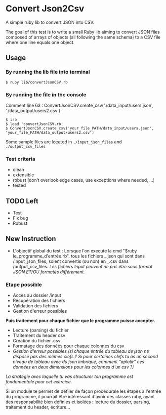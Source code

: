 # Convert Json2Csv

A simple ruby lib to convert JSON into CSV.

The goal of this test is to write a small Ruby lib aiming to convert JSON files composed of arrays of objects (all following the same schema) to a CSV file where one line equals one object.

## Usage

### By running the lib file into terminal

```shell
$ ruby lib/convertJsonCSV.rb
```

### By running the file in the console

Comment line 63 : ConvertJsonCSV.create_csv('./data_input/users.json', './data_output/users2.csv')

```shell
$ irb
$ load 'convertJsonCSV.rb'
$ ConvertJsonCSV.create_csv('your_file_PATH/data_input/users.json', 'your_file_PATH/data_output/users2.csv')
```

Some sample files are located in `./input_json_files` and `./output_csv_files`

### Test criteria

- clean
- extensible
- robust (don't overlook edge cases, use exceptions where needed, ...)
- tested

## TODO Left

- Test
- Fix bug
- Robust

## New Instruction

- L'objectif global du test : Lorsque l'on execute la cmd "\$ruby le_programme_d'entrée.rb", tous les fichiers _.json qui sont dans /input_json_files, soient convertis (ou non) en _.csv dans /output_csv_files.
  _Les fichiers Input peuvent ne pas être sous format JSON ET/OU formatés différement._

### Etape possible

- Accès au dossier /input
- Récupération des fichiers
- Validation des fichiers
- Gestion d'erreur possibles

**Puis traitement pour chaque fichier que le programme puisse accepter.**

- Lecture (parsing) du fichier
- Traitement du header csv
- Création du fichier .csv
- Formatage des données pour chaque colonnes du csv
- _Gestion d'erreur possibles (si chaque entrée du tableau de json ne dispose pas des mêmes clefs ? Si pour certaines clefs tu as un second niveau de tableau avec du json imbriqué, comment "aplatir" ces données en deux dimensions pour les colonnes d'un csv ?)_

_La stratégie avec laquelle tu vas structurer ton programme est fondamentale pour cet exercice._

Si un module te permet de défiler de façon procédurale les étapes à l'entrée du programme, il pourrait être intéressant d'avoir des classes ruby, ayant des responsabilité bien définies et isolées : lecture du dossier, parsing, traitement du header, écriture...
